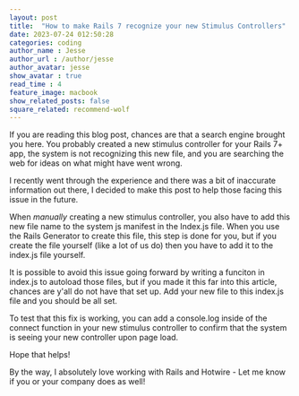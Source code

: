 ```yaml
---
layout: post
title:  "How to make Rails 7 recognize your new Stimulus Controllers"
date: 2023-07-24 012:50:28
categories: coding
author_name : Jesse
author_url : /author/jesse
author_avatar: jesse
show_avatar : true
read_time : 4
feature_image: macbook
show_related_posts: false
square_related: recommend-wolf
---
```


If you are reading this blog post, chances are that a search engine brought you here. You probably created a new stimulus controller for your Rails 7+ app, the system is not recognizing this new file, and you are searching the web for ideas on what might have went wrong.

I recently went through the experience and there was a bit of inaccurate information out there, I decided to make this post to help those facing this issue in the future.

When *manually* creating a new stimulus controller, you also have to add this new file name to the system js manifest in the Index.js file. When you use the Rails Generator to create this file, this step is done for you, but if you create the file yourself (like a lot of us do) then you have to add it to the index.js file yourself.

It is possible to avoid this issue going forward by writing a funciton in index.js to autoload those files, but if you made it this far into this article, chances are y'all do not have that set up. Add your new file to this index.js file and you should be all set.

To test that this fix is working, you can add a console.log inside of the connect function in your new stimulus controller to confirm that the system is seeing your new controller upon page load. 

Hope that helps! 

By the way, I absolutely love working with Rails and Hotwire - Let me know if you or your company does as well! 
